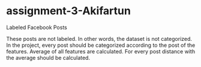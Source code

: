 # assignment-3-Akifartun
Labeled Facebook Posts

These posts are not labeled. In other words, the dataset is not categorized. In the project, every
post should be categorized according to the post of the features. Average of all features are
calculated. For every post distance with the average should be calculated. 
